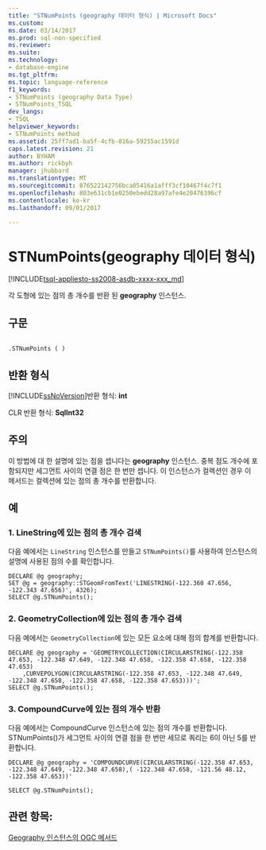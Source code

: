 ```yaml
---
title: "STNumPoints (geography 데이터 형식) | Microsoft Docs"
ms.custom: 
ms.date: 03/14/2017
ms.prod: sql-non-specified
ms.reviewer: 
ms.suite: 
ms.technology:
- database-engine
ms.tgt_pltfrm: 
ms.topic: language-reference
f1_keywords:
- STNumPoints (geography Data Type)
- STNumPoints_TSQL
dev_langs:
- TSQL
helpviewer_keywords:
- STNumPoints method
ms.assetid: 25ff7ad1-ba5f-4cfb-816a-59255ac1591d
caps.latest.revision: 21
author: BYHAM
ms.author: rickbyh
manager: jhubbard
ms.translationtype: MT
ms.sourcegitcommit: 876522142756bca05416a1afff3cf10467f4c7f1
ms.openlocfilehash: 803e631cb1e0250ebedd28a97afe4e20476396cf
ms.contentlocale: ko-kr
ms.lasthandoff: 09/01/2017

---
```

# <a name="stnumpoints-geography-data-type"></a>STNumPoints(geography 데이터 형식)
[!INCLUDE[tsql-appliesto-ss2008-asdb-xxxx-xxx_md](../../includes/tsql-appliesto-ss2008-asdb-xxxx-xxx-md.md)]

  각 도형에 있는 점의 총 개수를 반환 된 **geography** 인스턴스.  
  
## <a name="syntax"></a>구문  
  
```  
  
.STNumPoints ( )  
```  
  
## <a name="return-types"></a>반환 형식  
 [!INCLUDE[ssNoVersion](../../includes/ssnoversion-md.md)]반환 형식: **int**  
  
 CLR 반환 형식: **SqlInt32**  
  
## <a name="remarks"></a>주의  
 이 방법에 대 한 설명에 있는 점을 셉니다는 **geography** 인스턴스. 중복 점도 개수에 포함되지만 세그먼트 사이의 연결 점은 한 번만 셉니다. 이 인스턴스가 컬렉션인 경우 이 메서드는 컬렉션에 있는 점의 총 개수를 반환합니다.  
  
## <a name="examples"></a>예  
  
### <a name="a-retrieving-the-total-number-of-points-in-a-linestring"></a>1. LineString에 있는 점의 총 개수 검색  
 다음 예에서는 `LineString` 인스턴스를 만들고 `STNumPoints()`를 사용하여 인스턴스의 설명에 사용된 점의 수를 확인합니다.  
  
```  
DECLARE @g geography;  
SET @g = geography::STGeomFromText('LINESTRING(-122.360 47.656, -122.343 47.656)', 4326);  
SELECT @g.STNumPoints();  
```  
  
### <a name="b-retrieving-the-total-number-of-points-in-a-geometrycollection"></a>2. GeometryCollection에 있는 점의 총 개수 검색  
 다음 예에서는 `GeometryCollection`에 있는 모든 요소에 대해 점의 합계를 반환합니다.  
  
```  
DECLARE @g geography = 'GEOMETRYCOLLECTION(CIRCULARSTRING(-122.358 47.653, -122.348 47.649, -122.348 47.658, -122.358 47.658, -122.358 47.653)  
    ,CURVEPOLYGON(CIRCULARSTRING(-122.358 47.653, -122.348 47.649, -122.348 47.658, -122.358 47.658, -122.358 47.653)))';  
SELECT @g.STNumPoints();  
```  
  
### <a name="c-returning-the-number-of-points-in-a-compoundcurve"></a>3. CompoundCurve에 있는 점의 개수 반환  
 다음 예에서는 CompoundCurve 인스턴스에 있는 점의 개수를 반환합니다. STNumPoints()가 세그먼트 사이의 연결 점을 한 번만 세므로 쿼리는 6이 아닌 5를 반환합니다.  
  
 `DECLARE @g geography = 'COMPOUNDCURVE(CIRCULARSTRING(-122.358 47.653, -122.348 47.649, -122.348 47.658),( -122.348 47.658, -121.56 48.12, -122.358 47.653))'`  
  
 `SELECT @g.STNumPoints();`  
  
## <a name="see-also"></a>관련 항목:  
 [Geography 인스턴스의 OGC 메서드](../../t-sql/spatial-geography/ogc-methods-on-geography-instances.md)  
  
  
